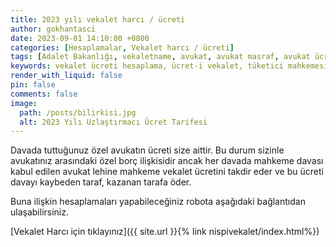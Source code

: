 ```yaml
---
title: 2023 yılı vekalet harcı / ücreti
author: gokhantasci
date: 2023-09-01 14:10:00 +0800
categories: [Hesaplamalar, Vekalet harcı / ücreti]
tags: [Adalet Bakanlığı, vekaletname, avukat, avukat masraf, avukat ücreti, adliyeci]
keywords: vekalet ücreti hesaplama, ücret-i vekalet, tüketici mahkemesi vekalet ücreti hesaplama, asliye hukuk vekalet ücreti, iş mahkemesi vekalet ücreti, adliyeci, avukat ücreti, avukat harcı hesaplama
render_with_liquid: false
pin: false
comments: false
image:
  path: /posts/bilirkisi.jpg
  alt: 2023 Yılı Uzlaştırmacı Ücret Tarifesi
---
```


Davada tuttuğunuz özel avukatın ücreti size aittir. Bu durum sizinle avukatınız arasındaki özel borç ilişkisidir ancak her davada mahkeme davası kabul edilen avukat lehine mahkeme vekalet ücretini takdir eder ve bu ücreti davayı kaybeden taraf, kazanan tarafa öder.

Buna ilişkin hesaplamaları yapabileceğiniz robota aşağıdaki bağlantıdan ulaşabilirsiniz.


[Vekalet Harcı için tıklayınız]({{ site.url }}{% link nispivekalet/index.html%})

